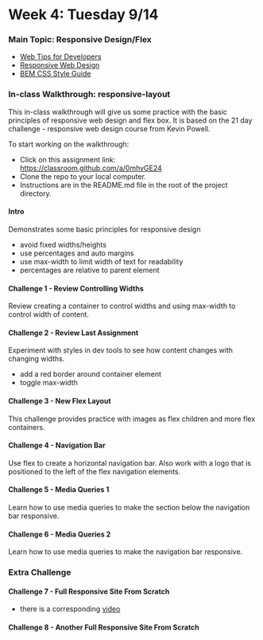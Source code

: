 # Week 4: Tuesday 9/14

### Main Topic: Responsive Design/Flex

* [Web Tips for Developers](https://www.youtube.com/watch?v=ykn4XNDwW7Q)
* [Responsive Web Design](../html-css-intro/layout/responsive-web-design/)
* [BEM CSS Style Guide](https://scalablecss.com/static/BEM-cheat-sheet-c5d485af76bc3ec0fd23140951861136.pdf)

### In-class Walkthrough: responsive-layout

This in-class walkthrough will give us some practice with the basic principles of responsive web design and flex box. It is based on the 21 day challenge - responsive web design course from Kevin Powell.

To start working on the walkthrough:

* Click on this assignment link: [h](https://classroom.github.com/a/0mhvGE24)[ttps://classroom.github.com/a/0mhvGE24](https://classroom.github.com/a/jWzAwxxA)
* Clone the repo to your local computer.
* Instructions are in the README.md file in the root of the project directory.

#### Intro

Demonstrates some basic principles for responsive design

* avoid fixed widths/heights
* use percentages and auto margins
* use max-width to limit width of text for readability
* percentages are relative to parent element

#### Challenge 1 - Review Controlling Widths

Review creating a container to control widths and using max-width to control width of content.

#### Challenge 2 - Review Last Assignment

Experiment with styles in dev tools to see how content changes with changing widths.

* add a red border around container element
* toggle max-width

#### Challenge 3 - New Flex Layout

This challenge provides practice with images as flex children and more flex containers.

#### Challenge 4 - Navigation Bar

Use flex to create a horizontal navigation bar. Also work with a logo that is positioned to the left of the flex navigation elements.

#### Challenge 5 - Media Queries 1

Learn how to use media queries to make the section below the navigation bar responsive.

#### Challenge 6 - Media Queries 2

Learn how to use media queries to make the navigation bar responsive.

### Extra Challenge

#### Challenge 7 - Full Responsive Site From Scratch

* there is a corresponding [video](https://www.youtube.com/watch?v=bn-DQCifeQQ)

#### Challenge 8 - Another Full Responsive Site From Scratch

